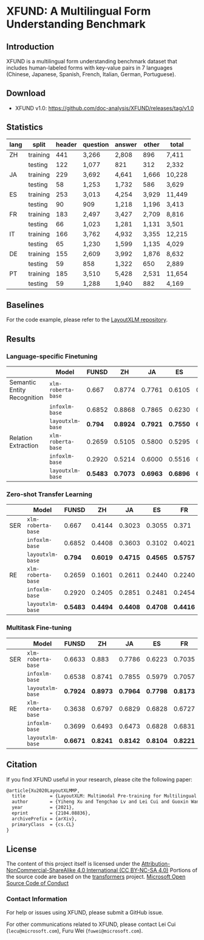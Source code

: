 # XFUND: A Multilingual Form Understanding Benchmark

## Introduction

XFUND is a multilingual form understanding benchmark dataset that includes human-labeled forms with key-value pairs in 7 languages (Chinese, Japanese, Spanish, French, Italian, German, Portuguese).

## Download

- XFUND v1.0: https://github.com/doc-analysis/XFUND/releases/tag/v1.0

## Statistics

| lang | split    | header | question | answer | other | total  |
| ---- | -------- | ------ | -------- | ------ | ----- | ------ |
| ZH   | training | 441    | 3,266    | 2,808  | 896   | 7,411  |
|      | testing  | 122    | 1,077    | 821    | 312   | 2,332  |
| JA   | training | 229    | 3,692    | 4,641  | 1,666 | 10,228 |
|      | testing  | 58     | 1,253    | 1,732  | 586   | 3,629  |
| ES   | training | 253    | 3,013    | 4,254  | 3,929 | 11,449 |
|      | testing  | 90     | 909      | 1,218  | 1,196 | 3,413  |
| FR   | training | 183    | 2,497    | 3,427  | 2,709 | 8,816  |
|      | testing  | 66     | 1,023    | 1,281  | 1,131 | 3,501  |
| IT   | training | 166    | 3,762    | 4,932  | 3,355 | 12,215 |
|      | testing  | 65     | 1,230    | 1,599  | 1,135 | 4,029  |
| DE   | training | 155    | 2,609    | 3,992  | 1,876 | 8,632  |
|      | testing  | 59     | 858      | 1,322  | 650   | 2,889  |
| PT   | training | 185    | 3,510    | 5,428  | 2,531 | 11,654 |
|      | testing  | 59     | 1,288    | 1,940  | 882   | 4,169  |

## Baselines

For the code example, please refer to the [LayoutXLM repository](https://github.com/microsoft/unilm/tree/master/layoutxlm). 

## Results

###  Language-specific Finetuning

|                             | Model              | FUNSD      | ZH         | JA         | ES         | FR         | IT         | DE         | PT         | Avg.       |
| --------------------------- | ------------------ | ---------- | ---------- | ---------- | ---------- | ---------- | ---------- | ---------- | ---------- | ---------- |
| Semantic Entity Recognition | `xlm-roberta-base` | 0.667      | 0.8774     | 0.7761     | 0.6105     | 0.6743     | 0.6687     | 0.6814     | 0.6818     | 0.7047     |
|                             | `infoxlm-base`     | 0.6852     | 0.8868     | 0.7865     | 0.6230     | 0.7015     | 0.6751     | 0.7063     | 0.7008     | 0.7207     |
|                             | `layoutxlm-base`   | **0.794**  | **0.8924** | **0.7921** | **0.7550** | **0.7902** | **0.8082** | **0.8222** | **0.7903** | **0.8056** |
| Relation Extraction         | `xlm-roberta-base` | 0.2659     | 0.5105     | 0.5800     | 0.5295     | 0.4965     | 0.5305     | 0.5041     | 0.3982     | 0.4769     |
|                             | `infoxlm-base`     | 0.2920     | 0.5214     | 0.6000     | 0.5516     | 0.4913     | 0.5281     | 0.5262     | 0.4170     | 0.4910     |
|                             | `layoutxlm-base`   | **0.5483** | **0.7073** | **0.6963** | **0.6896** | **0.6353** | **0.6415** | **0.6551** | **0.5718** | **0.6432** |

### Zero-shot Transfer Learning

|     | Model              | FUNSD      | ZH         | JA         | ES         | FR         | IT         | DE         | PT         | Avg.       |
| --- | ------------------ | ---------- | ---------- | ---------- | ---------- | ---------- | ---------- | ---------- | ---------- | ---------- |
| SER | `xlm-roberta-base` | 0.667      | 0.4144     | 0.3023     | 0.3055     | 0.371      | 0.2767     | 0.3286     | 0.3936     | 0.3824     |
|     | `infoxlm-base`     | 0.6852     | 0.4408     | 0.3603     | 0.3102     | 0.4021     | 0.2880     | 0.3587     | 0.4502     | 0.4119     |
|     | `layoutxlm-base`   | **0.794**  | **0.6019** | **0.4715** | **0.4565** | **0.5757** | **0.4846** | **0.5252** | **0.539**  | **0.5561** |
| RE  | `xlm-roberta-base` | 0.2659     | 0.1601     | 0.2611     | 0.2440     | 0.2240     | 0.2374     | 0.2288     | 0.1996     | 0.2276     |
|     | `infoxlm-base`     | 0.2920     | 0.2405     | 0.2851     | 0.2481     | 0.2454     | 0.2193     | 0.2027     | 0.2049     | 0.2423     |
|     | `layoutxlm-base`   | **0.5483** | **0.4494** | **0.4408** | **0.4708** | **0.4416** | **0.4090** | **0.3820** | **0.3685** | **0.4388** |

### Multitask Fine-tuning

|     | Model              | FUNSD      | ZH         | JA         | ES         | FR         | IT         | DE         | PT         | Avg.       |
| --- | ------------------ | ---------- | ---------- | ---------- | ---------- | ---------- | ---------- | ---------- | ---------- | ---------- |
| SER | `xlm-roberta-base` | 0.6633     | 0.883      | 0.7786     | 0.6223     | 0.7035     | 0.6814     | 0.7146     | 0.6726     | 0.7149     |
|     | `infoxlm-base`     | 0.6538     | 0.8741     | 0.7855     | 0.5979     | 0.7057     | 0.6826     | 0.7055     | 0.6796     | 0.7106     |
|     | `layoutxlm-base`   | **0.7924** | **0.8973** | **0.7964** | **0.7798** | **0.8173** | **0.821**  | **0.8322** | **0.8241** | **0.8201** |
| RE  | `xlm-roberta-base` | 0.3638     | 0.6797     | 0.6829     | 0.6828     | 0.6727     | 0.6937     | 0.6887     | 0.6082     | 0.6341     |
|     | `infoxlm-base`     | 0.3699     | 0.6493     | 0.6473     | 0.6828     | 0.6831     | 0.6690     | 0.6384     | 0.5763     | 0.6145     |
|     | `layoutxlm-base`   | **0.6671** | **0.8241** | **0.8142** | **0.8104** | **0.8221** | **0.8310** | **0.7854** | **0.7044** | **0.7823** |

## Citation

If you find XFUND useful in your research, please cite the following paper:

``` latex
@article{Xu2020LayoutXLMMP,
  title         = {LayoutXLM: Multimodal Pre-training for Multilingual Visually-rich Document Understanding},
  author        = {Yiheng Xu and Tengchao Lv and Lei Cui and Guoxin Wang and Yijuan Lu and Dinei Florencio and Cha Zhang and Furu Wei},
  year          = {2021},
  eprint        = {2104.08836},
  archivePrefix = {arXiv},
  primaryClass  = {cs.CL}
}
```

## License

The content of this project itself is licensed under the [Attribution-NonCommercial-ShareAlike 4.0 International (CC BY-NC-SA 4.0)](https://creativecommons.org/licenses/by-nc-sa/4.0/)
Portions of the source code are based on the [transformers](https://github.com/huggingface/transformers) project.
[Microsoft Open Source Code of Conduct](https://opensource.microsoft.com/codeofconduct)

### Contact Information

For help or issues using XFUND, please submit a GitHub issue.

For other communications related to XFUND, please contact Lei Cui (`lecu@microsoft.com`), Furu Wei (`fuwei@microsoft.com`).

